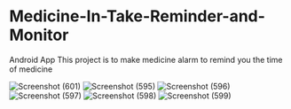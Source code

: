 # Medicine-In-Take-Reminder-and-Monitor
Android App
This project is to make medicine alarm to remind you the time of medicine


![Screenshot (601)](https://user-images.githubusercontent.com/49350237/107778588-edd47d00-6d4c-11eb-8720-aa124e4d37eb.png)
![Screenshot (595)](https://user-images.githubusercontent.com/49350237/107778595-ef05aa00-6d4c-11eb-9d41-9b0be9531b8d.png)
![Screenshot (596)](https://user-images.githubusercontent.com/49350237/107778599-ef9e4080-6d4c-11eb-8c42-6b1297181b37.png)
![Screenshot (597)](https://user-images.githubusercontent.com/49350237/107778604-f036d700-6d4c-11eb-91e6-7e1696563367.png)
![Screenshot (598)](https://user-images.githubusercontent.com/49350237/107778608-f0cf6d80-6d4c-11eb-928c-28c0fb0ff590.png)
![Screenshot (599)](https://user-images.githubusercontent.com/49350237/107778611-f2009a80-6d4c-11eb-871d-d11434805750.png)

